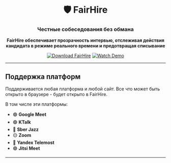<div align="center">

# 🛡️ FairHire

### Честные собеседования без обмана

**FairHire обеспечивает прозрачность интервью, отслеживая действия кандидата в режиме реального времени и предотвращая списывание**

[![Download FairHire](https://img.shields.io/badge/📥%20Скачать-FairHire-8B5CF6?style=for-the-badge&logoColor=white)](https://www.fair-hire.com/)
[![Watch Demo](https://img.shields.io/badge/▶️%20Посмотреть-демо-transparent?style=for-the-badge&border=2px%20solid%20%238B5CF6&color=8B5CF6)](https://boosty.to/vsezold/posts/5e4b81d4-9a6b-4ded-b9c0-07874349a179?share=post_link)

---

</div>

## Поддержка платформ

Поддерживается любая платформа и любой сайт. Все что может быть открыто в браузере - будет открыто в FairHire.

В том числе эти платформы:

- 🟢 **Google Meet**
- 🟢 **KTalk**
- 🔵 **Sber Jazz**
- 🟡 **Zoom**
- 🔴 **Yandex Telemost**
- 🟣 **Jitsi Meet**

---
